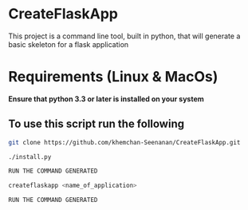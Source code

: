 # CreateFlaskApp
This project is a command line tool, built in python, that will generate a basic skeleton for a flask application

# Requirements (Linux & MacOs)
**Ensure that python 3.3 or later is installed on your system**

## To use this script run the following

```bash
git clone https://github.com/khemchan-Seenanan/CreateFlaskApp.git

./install.py

RUN THE COMMAND GENERATED

createflaskapp <name_of_application>

RUN THE COMMAND GENERATED

```

